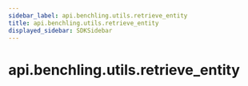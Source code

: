 ```yaml
---
sidebar_label: api.benchling.utils.retrieve_entity
title: api.benchling.utils.retrieve_entity
displayed_sidebar: SDKSidebar
--- 
```



# api.benchling.utils.retrieve_entity
